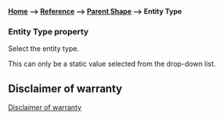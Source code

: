__[Home](/) --> [Reference](/ref) -->  [Parent Shape](javascript:history.back()) --> Entity Type__

### Entity Type property 

Select the entity type.

This can only be a static value selected from the drop-down list.

## Disclaimer of warranty

[Disclaimer of warranty](../../guides/common/DisclaimerOfWarranty.md)